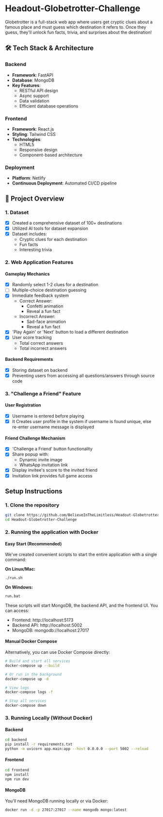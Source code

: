 # Headout-Globetrotter-Challenge
Globetrotter is a full-stack web app where users get cryptic clues about a famous place and must guess which destination it refers to. Once they guess, they'll unlock fun facts, trivia, and surprises about the destination!


## 🛠 Tech Stack & Architecture

### Backend
- **Framework**: FastAPI
- **Database**: MongoDB
- **Key Features**:
  * RESTful API design
  * Async support
  * Data validation
  * Efficient database operations

### Frontend
- **Framework**: React.js
- **Styling**: Tailwind CSS
- **Technologies**:
  * HTML5
  * Responsive design
  * Component-based architecture

### Deployment
- **Platform**: Netlify
- **Continuous Deployment**: Automated CI/CD pipeline

## 🎯 Project Overview

### 1. Dataset
- [x] Created a comprehensive dataset of 100+ destinations
- [x] Utilized AI tools for dataset expansion
- [x] Dataset includes:
  * Cryptic clues for each destination
  * Fun facts
  * Interesting trivia

### 2. Web Application Features
#### Gameplay Mechanics
- [x] Randomly select 1-2 clues for a destination
- [ ] Multiple-choice destination guessing
- [x] Immediate feedback system
  * Correct Answer:
    - Confetti animation
    - Reveal a fun fact
  * Incorrect Answer:
    - Sad-face animation
    - Reveal a fun fact
- [x] 'Play Again' or 'Next' button to load a different destination
- [x] User score tracking
  * Total correct answers
  * Total incorrect answers

#### Backend Requirements
- [x] Storing dataset on backend
- [x] Preventing users from accessing all questions/answers through source code

### 3. "Challenge a Friend" Feature
#### User Registration
- [x] Username is entered before playing
- [x] It Creates user profile in the system if username is found unique, else re-enter username message is displayed

#### Friend Challenge Mechanism
- [x] 'Challenge a Friend' button functionality
- [x] Share popup with:
  * Dynamic invite image
  * WhatsApp invitation link
- [x] Display invitee's score to the invited friend
- [x] Invitation link provides full game access

## Setup Instructions

### 1. Clone the repository
```bash
git clone https://github.com/BelieveInTheLimitless/Headout-Globetrotter-Challenge.git
cd Headout-Globetrotter-Challenge
```

### 2. Running the application with Docker

#### Easy Start (Recommended)
We've created convenient scripts to start the entire application with a single command:

**On Linux/Mac:**
```bash
./run.sh
```

**On Windows:**
```bash
run.bat
```

These scripts will start MongoDB, the backend API, and the frontend UI. You can access:
- Frontend: http://localhost:5173
- Backend API: http://localhost:5002
- MongoDB: mongodb://localhost:27017

#### Manual Docker Compose
Alternatively, you can use Docker Compose directly:

```bash
# Build and start all services
docker-compose up --build

# Or run in the background
docker-compose up -d

# View logs
docker-compose logs -f

# Stop all services
docker-compose down
```

### 3. Running Locally (Without Docker)

#### Backend
```bash
cd backend
pip install -r requirements.txt
python -m uvicorn app.main:app --host 0.0.0.0 --port 5002 --reload
```

#### Frontend
```bash
cd frontend
npm install
npm run dev
```

#### MongoDB
You'll need MongoDB running locally or via Docker:
```bash
docker run -d -p 27017:27017 --name mongodb mongo:latest
```
